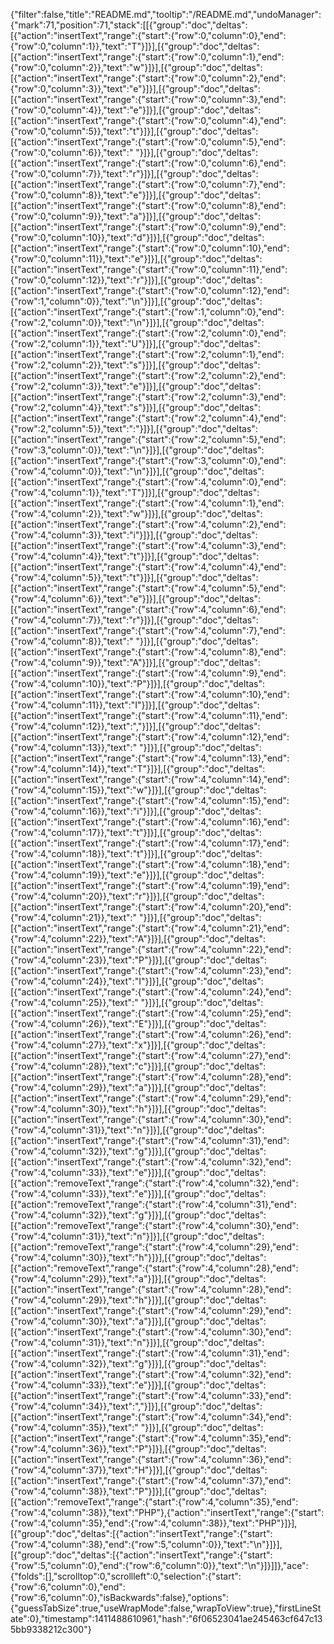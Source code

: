 {"filter":false,"title":"README.md","tooltip":"/README.md","undoManager":{"mark":71,"position":71,"stack":[[{"group":"doc","deltas":[{"action":"insertText","range":{"start":{"row":0,"column":0},"end":{"row":0,"column":1}},"text":"T"}]}],[{"group":"doc","deltas":[{"action":"insertText","range":{"start":{"row":0,"column":1},"end":{"row":0,"column":2}},"text":"w"}]}],[{"group":"doc","deltas":[{"action":"insertText","range":{"start":{"row":0,"column":2},"end":{"row":0,"column":3}},"text":"e"}]}],[{"group":"doc","deltas":[{"action":"insertText","range":{"start":{"row":0,"column":3},"end":{"row":0,"column":4}},"text":"e"}]}],[{"group":"doc","deltas":[{"action":"insertText","range":{"start":{"row":0,"column":4},"end":{"row":0,"column":5}},"text":"t"}]}],[{"group":"doc","deltas":[{"action":"insertText","range":{"start":{"row":0,"column":5},"end":{"row":0,"column":6}},"text":" "}]}],[{"group":"doc","deltas":[{"action":"insertText","range":{"start":{"row":0,"column":6},"end":{"row":0,"column":7}},"text":"r"}]}],[{"group":"doc","deltas":[{"action":"insertText","range":{"start":{"row":0,"column":7},"end":{"row":0,"column":8}},"text":"e"}]}],[{"group":"doc","deltas":[{"action":"insertText","range":{"start":{"row":0,"column":8},"end":{"row":0,"column":9}},"text":"a"}]}],[{"group":"doc","deltas":[{"action":"insertText","range":{"start":{"row":0,"column":9},"end":{"row":0,"column":10}},"text":"d"}]}],[{"group":"doc","deltas":[{"action":"insertText","range":{"start":{"row":0,"column":10},"end":{"row":0,"column":11}},"text":"e"}]}],[{"group":"doc","deltas":[{"action":"insertText","range":{"start":{"row":0,"column":11},"end":{"row":0,"column":12}},"text":"r"}]}],[{"group":"doc","deltas":[{"action":"insertText","range":{"start":{"row":0,"column":12},"end":{"row":1,"column":0}},"text":"\n"}]}],[{"group":"doc","deltas":[{"action":"insertText","range":{"start":{"row":1,"column":0},"end":{"row":2,"column":0}},"text":"\n"}]}],[{"group":"doc","deltas":[{"action":"insertText","range":{"start":{"row":2,"column":0},"end":{"row":2,"column":1}},"text":"U"}]}],[{"group":"doc","deltas":[{"action":"insertText","range":{"start":{"row":2,"column":1},"end":{"row":2,"column":2}},"text":"s"}]}],[{"group":"doc","deltas":[{"action":"insertText","range":{"start":{"row":2,"column":2},"end":{"row":2,"column":3}},"text":"e"}]}],[{"group":"doc","deltas":[{"action":"insertText","range":{"start":{"row":2,"column":3},"end":{"row":2,"column":4}},"text":"s"}]}],[{"group":"doc","deltas":[{"action":"insertText","range":{"start":{"row":2,"column":4},"end":{"row":2,"column":5}},"text":":"}]}],[{"group":"doc","deltas":[{"action":"insertText","range":{"start":{"row":2,"column":5},"end":{"row":3,"column":0}},"text":"\n"}]}],[{"group":"doc","deltas":[{"action":"insertText","range":{"start":{"row":3,"column":0},"end":{"row":4,"column":0}},"text":"\n"}]}],[{"group":"doc","deltas":[{"action":"insertText","range":{"start":{"row":4,"column":0},"end":{"row":4,"column":1}},"text":"T"}]}],[{"group":"doc","deltas":[{"action":"insertText","range":{"start":{"row":4,"column":1},"end":{"row":4,"column":2}},"text":"w"}]}],[{"group":"doc","deltas":[{"action":"insertText","range":{"start":{"row":4,"column":2},"end":{"row":4,"column":3}},"text":"i"}]}],[{"group":"doc","deltas":[{"action":"insertText","range":{"start":{"row":4,"column":3},"end":{"row":4,"column":4}},"text":"t"}]}],[{"group":"doc","deltas":[{"action":"insertText","range":{"start":{"row":4,"column":4},"end":{"row":4,"column":5}},"text":"t"}]}],[{"group":"doc","deltas":[{"action":"insertText","range":{"start":{"row":4,"column":5},"end":{"row":4,"column":6}},"text":"e"}]}],[{"group":"doc","deltas":[{"action":"insertText","range":{"start":{"row":4,"column":6},"end":{"row":4,"column":7}},"text":"r"}]}],[{"group":"doc","deltas":[{"action":"insertText","range":{"start":{"row":4,"column":7},"end":{"row":4,"column":8}},"text":" "}]}],[{"group":"doc","deltas":[{"action":"insertText","range":{"start":{"row":4,"column":8},"end":{"row":4,"column":9}},"text":"A"}]}],[{"group":"doc","deltas":[{"action":"insertText","range":{"start":{"row":4,"column":9},"end":{"row":4,"column":10}},"text":"P"}]}],[{"group":"doc","deltas":[{"action":"insertText","range":{"start":{"row":4,"column":10},"end":{"row":4,"column":11}},"text":"I"}]}],[{"group":"doc","deltas":[{"action":"insertText","range":{"start":{"row":4,"column":11},"end":{"row":4,"column":12}},"text":","}]}],[{"group":"doc","deltas":[{"action":"insertText","range":{"start":{"row":4,"column":12},"end":{"row":4,"column":13}},"text":" "}]}],[{"group":"doc","deltas":[{"action":"insertText","range":{"start":{"row":4,"column":13},"end":{"row":4,"column":14}},"text":"T"}]}],[{"group":"doc","deltas":[{"action":"insertText","range":{"start":{"row":4,"column":14},"end":{"row":4,"column":15}},"text":"w"}]}],[{"group":"doc","deltas":[{"action":"insertText","range":{"start":{"row":4,"column":15},"end":{"row":4,"column":16}},"text":"i"}]}],[{"group":"doc","deltas":[{"action":"insertText","range":{"start":{"row":4,"column":16},"end":{"row":4,"column":17}},"text":"t"}]}],[{"group":"doc","deltas":[{"action":"insertText","range":{"start":{"row":4,"column":17},"end":{"row":4,"column":18}},"text":"t"}]}],[{"group":"doc","deltas":[{"action":"insertText","range":{"start":{"row":4,"column":18},"end":{"row":4,"column":19}},"text":"e"}]}],[{"group":"doc","deltas":[{"action":"insertText","range":{"start":{"row":4,"column":19},"end":{"row":4,"column":20}},"text":"r"}]}],[{"group":"doc","deltas":[{"action":"insertText","range":{"start":{"row":4,"column":20},"end":{"row":4,"column":21}},"text":" "}]}],[{"group":"doc","deltas":[{"action":"insertText","range":{"start":{"row":4,"column":21},"end":{"row":4,"column":22}},"text":"A"}]}],[{"group":"doc","deltas":[{"action":"insertText","range":{"start":{"row":4,"column":22},"end":{"row":4,"column":23}},"text":"P"}]}],[{"group":"doc","deltas":[{"action":"insertText","range":{"start":{"row":4,"column":23},"end":{"row":4,"column":24}},"text":"I"}]}],[{"group":"doc","deltas":[{"action":"insertText","range":{"start":{"row":4,"column":24},"end":{"row":4,"column":25}},"text":" "}]}],[{"group":"doc","deltas":[{"action":"insertText","range":{"start":{"row":4,"column":25},"end":{"row":4,"column":26}},"text":"E"}]}],[{"group":"doc","deltas":[{"action":"insertText","range":{"start":{"row":4,"column":26},"end":{"row":4,"column":27}},"text":"x"}]}],[{"group":"doc","deltas":[{"action":"insertText","range":{"start":{"row":4,"column":27},"end":{"row":4,"column":28}},"text":"c"}]}],[{"group":"doc","deltas":[{"action":"insertText","range":{"start":{"row":4,"column":28},"end":{"row":4,"column":29}},"text":"a"}]}],[{"group":"doc","deltas":[{"action":"insertText","range":{"start":{"row":4,"column":29},"end":{"row":4,"column":30}},"text":"h"}]}],[{"group":"doc","deltas":[{"action":"insertText","range":{"start":{"row":4,"column":30},"end":{"row":4,"column":31}},"text":"n"}]}],[{"group":"doc","deltas":[{"action":"insertText","range":{"start":{"row":4,"column":31},"end":{"row":4,"column":32}},"text":"g"}]}],[{"group":"doc","deltas":[{"action":"insertText","range":{"start":{"row":4,"column":32},"end":{"row":4,"column":33}},"text":"e"}]}],[{"group":"doc","deltas":[{"action":"removeText","range":{"start":{"row":4,"column":32},"end":{"row":4,"column":33}},"text":"e"}]}],[{"group":"doc","deltas":[{"action":"removeText","range":{"start":{"row":4,"column":31},"end":{"row":4,"column":32}},"text":"g"}]}],[{"group":"doc","deltas":[{"action":"removeText","range":{"start":{"row":4,"column":30},"end":{"row":4,"column":31}},"text":"n"}]}],[{"group":"doc","deltas":[{"action":"removeText","range":{"start":{"row":4,"column":29},"end":{"row":4,"column":30}},"text":"h"}]}],[{"group":"doc","deltas":[{"action":"removeText","range":{"start":{"row":4,"column":28},"end":{"row":4,"column":29}},"text":"a"}]}],[{"group":"doc","deltas":[{"action":"insertText","range":{"start":{"row":4,"column":28},"end":{"row":4,"column":29}},"text":"h"}]}],[{"group":"doc","deltas":[{"action":"insertText","range":{"start":{"row":4,"column":29},"end":{"row":4,"column":30}},"text":"a"}]}],[{"group":"doc","deltas":[{"action":"insertText","range":{"start":{"row":4,"column":30},"end":{"row":4,"column":31}},"text":"n"}]}],[{"group":"doc","deltas":[{"action":"insertText","range":{"start":{"row":4,"column":31},"end":{"row":4,"column":32}},"text":"g"}]}],[{"group":"doc","deltas":[{"action":"insertText","range":{"start":{"row":4,"column":32},"end":{"row":4,"column":33}},"text":"e"}]}],[{"group":"doc","deltas":[{"action":"insertText","range":{"start":{"row":4,"column":33},"end":{"row":4,"column":34}},"text":","}]}],[{"group":"doc","deltas":[{"action":"insertText","range":{"start":{"row":4,"column":34},"end":{"row":4,"column":35}},"text":" "}]}],[{"group":"doc","deltas":[{"action":"insertText","range":{"start":{"row":4,"column":35},"end":{"row":4,"column":36}},"text":"P"}]}],[{"group":"doc","deltas":[{"action":"insertText","range":{"start":{"row":4,"column":36},"end":{"row":4,"column":37}},"text":"H"}]}],[{"group":"doc","deltas":[{"action":"insertText","range":{"start":{"row":4,"column":37},"end":{"row":4,"column":38}},"text":"P"}]}],[{"group":"doc","deltas":[{"action":"removeText","range":{"start":{"row":4,"column":35},"end":{"row":4,"column":38}},"text":"PHP"},{"action":"insertText","range":{"start":{"row":4,"column":35},"end":{"row":4,"column":38}},"text":"PHP"}]}],[{"group":"doc","deltas":[{"action":"insertText","range":{"start":{"row":4,"column":38},"end":{"row":5,"column":0}},"text":"\n"}]}],[{"group":"doc","deltas":[{"action":"insertText","range":{"start":{"row":5,"column":0},"end":{"row":6,"column":0}},"text":"\n"}]}]]},"ace":{"folds":[],"scrolltop":0,"scrollleft":0,"selection":{"start":{"row":6,"column":0},"end":{"row":6,"column":0},"isBackwards":false},"options":{"guessTabSize":true,"useWrapMode":false,"wrapToView":true},"firstLineState":0},"timestamp":1411488610961,"hash":"6f06523041ae245463cf647c135bb9338212c300"}